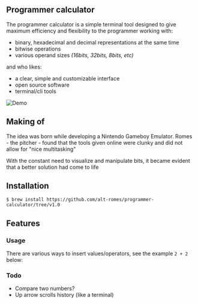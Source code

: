 ## Programmer calculator

The programmer calculator is a simple terminal tool designed to give maximum efficiency and flexibility to the programmer working with: 

* binary, hexadecimal and decimal representations at the same time
* bitwise operations
* various operand sizes *(16bits, 32bits, 8bits, etc)*

and who likes:

* a clear, simple and customizable interface
* open source software
* terminal/cli tools

![Demo](https://raw.githubusercontent.com/alt-romes/programmer-calculator/master/assets/final.png)

## Making of

The idea was born while developing a Nintendo Gameboy Emulator. Romes - the pitcher - found that the tools given online were clunky and did not allow for "nice multitasking"

With the constant need to visualize and manipulate bits, it became evident that a better solution had come to life

## Installation

`$ brew install https://github.com/alt-romes/programmer-calculator/tree/v1.0`


## Features

### Usage
There are various ways to insert values/operators, see the example `2 + 2` below:

### Todo

* Compare two numbers?
* Up arrow scrolls history (like a terminal)
